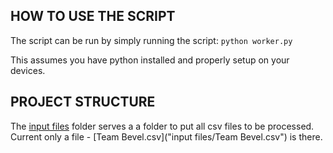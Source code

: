 ## HOW TO USE THE SCRIPT
The script can be run by simply running the script:
`python worker.py`

This assumes you have python installed and properly setup on your devices.

## PROJECT STRUCTURE
The [input files](input%20files) folder serves a a folder to put all csv files to be processed. Current only a file - [Team Bevel.csv]("input files/Team Bevel.csv") is there.